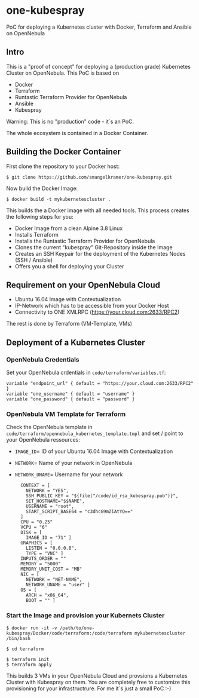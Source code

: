 # one-kubespray

PoC for deploying a Kubernetes cluster with Docker, Terraform and Ansible on OpenNebula

## Intro

This is a "proof of concept" for deploying a (production grade) Kubernetes Cluster
on OpenNebula. This PoC is based on

- Docker
- Terraform
- Runtastic Terraform Provider for OpenNebula
- Ansible
- Kubespray

Warning: This is no "production" code - it`s an PoC.

The whole ecosystem is contained in a Docker Container.

## Building the Docker Container

First clone the repository to your Docker host:

    $ git clone https://github.com/smangelkramer/one-kubespray.git
    
Now build the Docker Image:

    $ docker build -t mykubernetescluster .
    
This builds the a Docker image with all needed tools. This process creates the following steps for you:

- Docker Image from a clean Alpine 3.8 Linux
- Installs Terraform
- Installs the Runtastic Terraform Provider for OpenNebula
- Clones the current "kubespray" Git-Repository inside the Image
- Creates an SSH Keypair for the deployment of the Kubernetes Nodes (SSH / Ansible)
- Offers you a shell for deploying your Cluster

## Requirement on your OpenNebula Cloud

- Ubuntu 16.04 Image with Contextualization
- IP-Network which has to be accessible from your Docker Host
- Connectivity to ONE XMLRPC (https://your.cloud.com:2633/RPC2)

The rest is done by Terraform (VM-Template, VMs)

## Deployment of a Kubernetes Cluster

### OpenNebula Credentials

Set your OpenNebula crdentials in `code/terraform/variables.tf`:

    variable "endpoint_url" { default = "https://your.cloud.com:2633/RPC2" }
    variable "one_username" { default = "username" }
    variable "one_password" { default = "password" }

### OpenNebula VM Template for Terraform

Check the OpenNebula template in `code/terraform/opennebula_kubernetes_template.tmpl` 
and set / point to your OpenNebula ressources:

- `IMAGE_ID`= ID of your Ubuntu 16.04 Image with Contextualization
- `NETWORK`= Name of your network in OpenNebula
- `NETWORK_UNAME`= Username for your network

        CONTEXT = [
          NETWORK = "YES",
          SSH_PUBLIC_KEY = "${file("/code/id_rsa_kubespray.pub")}",
          SET_HOSTNAME="$$NAME",
          USERNAME = "root",
          START_SCRIPT_BASE64 = "c3dhcG9mZiAtYQ=="
        ]
        CPU = "0.25"
        VCPU = "6"
        DISK = [
          IMAGE_ID = "71" ]
        GRAPHICS = [
          LISTEN = "0.0.0.0",
          TYPE = "VNC" ]
        INPUTS_ORDER = ""
        MEMORY = "5000"
        MEMORY_UNIT_COST = "MB"
        NIC = [
          NETWORK = "NET-NAME",
          NETWORK_UNAME = "user" ]
        OS = [
          ARCH = "x86_64",
          BOOT = "" ]



### Start the Image and provision your Kubernets Cluster

    $ docker run -it -v /path/to/one-kubespray/Docker/code/terraform:/code/terraform mykubernetescluster /bin/bash
    
    $ cd terraform
    
    $ terraform init
    $ terraform apply
    
    
This builds 3 VMs in your OpenNebula Cloud and provsions a Kubernetes Cluster with Kubespray on them. You are completely free to customize this provisioning for your infrastructrure. For me it`s just a small PoC :-)
